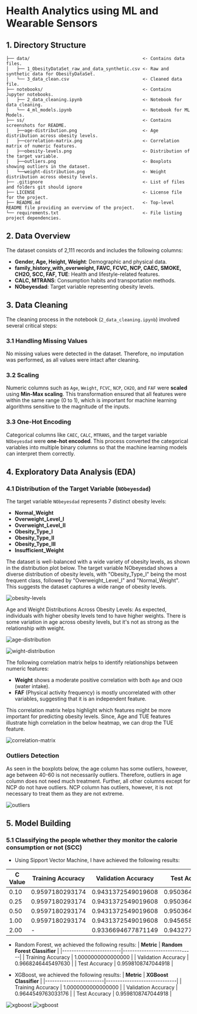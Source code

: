 # Health Analytics using ML and Wearable Sensors

## 1. Directory Structure
```
├── data/                                           <- Contains data files.
│   ├── 1_ObesityDataSet_raw_and_data_synthetic.csv <- Raw and synthetic data for ObesityDataSet.
│   └── 3_data_clean.csv                            <- Cleaned data file.
├── notebooks/                                      <- Contains Jupyter notebooks.
│   ├── 2_data_cleaning.ipynb                       <- Notebook for data cleaning.
│   └── 4_ml_models.ipynb                           <- Notebook for ML Models.
├── ss/                                             <- Contains screenshots for README.
|   ├──age-distribution.png                         <- Age distribution across obesity levels.
|   ├──correlation-matrix.png                       <- Correlation matrix of numeric features.
|   ├──obesity-levels.png                           <- Distribution of the target variable.
|   ├──outliers.png                                 <- Boxplots showing outliers in the dataset.
|   └──weight-distribution.png                      <- Weight distribution across obesity levels.
├── .gitignore                                      <- List of files and folders git should ignore
├── LICENSE                                         <- License file for the project.
├── README.md                                       <- Top-level README file providing an overview of the project.
└── requirements.txt                                <- File listing project dependencies.
```

## 2. Data Overview

The dataset consists of 2,111 records and includes the following columns:
- **Gender, Age, Height, Weight**: Demographic and physical data.
- **family_history_with_overweight, FAVC, FCVC, NCP, CAEC, SMOKE, CH2O, SCC, FAF, TUE**: Health and lifestyle-related features.
- **CALC, MTRANS**: Consumption habits and transportation methods.
- **NObeyesdad**: Target variable representing obesity levels.

## 3. Data Cleaning

The cleaning process in the notebook (`2_data_cleaning.ipynb`) involved several critical steps:

### 3.1 Handling Missing Values

No missing values were detected in the dataset. Therefore, no imputation was performed, as all values were intact after cleaning.

### 3.2 Scaling

Numeric columns such as `Age`, `Weight`, `FCVC`, `NCP`, `CH2O`, and `FAF` were **scaled** using **Min-Max scaling**. This transformation ensured that all features were within the same range (0 to 1), which is important for machine learning algorithms sensitive to the magnitude of the inputs.

### 3.3 One-Hot Encoding

Categorical columns like `CAEC`, `CALC`, `MTRANS`, and the target variable `NObeyesdad` were **one-hot encoded**. This process converted the categorical variables into multiple binary columns so that the machine learning models can interpret them correctly.

## 4. Exploratory Data Analysis (EDA)

### 4.1 Distribution of the Target Variable (`NObeyesdad`)

The target variable `NObeyesdad` represents 7 distinct obesity levels:
- **Normal_Weight**
- **Overweight_Level_I**
- **Overweight_Level_II**
- **Obesity_Type_I**
- **Obesity_Type_II**
- **Obesity_Type_III**
- **Insufficient_Weight**

The dataset is well-balanced with a wide variety of obesity levels, as shown in the distribution plot below. The target variable NObeyesdad shows a diverse distribution of obesity levels, with "Obesity_Type_I" being the most frequent class, followed by "Overweight_Level_I" and "Normal_Weight". This suggests the dataset captures a wide range of obesity levels.

![obesity-levels](ss/obesity-levels.png)

Age and Weight Distributions Across Obesity Levels: As expected, individuals with higher obesity levels tend to have higher weights. There is some variation in age across obesity levels, but it's not as strong as the relationship with weight.

![age-distribution](ss/age-distribution.png)

![wight-distribution](ss/weight-distribution.png)


The following correlation matrix helps to identify relationships between numeric features:

- **Weight** shows a moderate positive correlation with both `Age` and `CH2O` (water intake).
- **FAF** (Physical activity frequency) is mostly uncorrelated with other variables, suggesting that it is an independent feature.

This correlation matrix helps highlight which features might be more important for predicting obesity levels. Since, Age and TUE features illustrate high correlation in the below heatmap, we can drop the TUE feature.

![correlation-matrix](ss/correlation-matrix.png)

### Outliers Detection

As seen in the boxplots below, the age column has some outliers, however, age between 40-60 is not necessarily outliers. Therefore, outliers in age column does not need much treatment. Further, all other columns except for NCP do not have outliers. NCP column has outliers, however, it is not necessary to treat them as they are not extreme.

![outliers](ss/outliers.png)

## 5. Model Building

### 5.1 Classifying the people whether they monitor the calorie consumption or not (SCC)
- Using Sipport Vector Machine, I have achieved the following results:

| **C Value** | **Training Accuracy** | **Validation Accuracy**  |  **Test Accuracy**  |
|-------------|-----------------------|--------------------------|---------------------|
|    0.10     |     0.9597180293174   |     0.9431372549019608   |   0.9503641456582   |
|    0.25     |     0.9597180293174   |     0.9431372549019608   |   0.9503641456582   |
|    0.50     |     0.9597180293174   |     0.9431372549019608   |   0.9503641456582   |
|    1.00     |     0.9597180293174   |     0.9431372549019608   |   0.9456582633053   |
|    2.00     |     -                 |     0.9336694677871149   |   0.9432773109243   |


- Random Forest, we achieved the following results:
  | **Metric**              | **Random Forest Classifier** |
  |-------------------------|------------------------------|
  | Training Accuracy       | 1.0000000000000000           |
  | Validation Accuracy     | 0.9668246445497630           |
  | Test Accuracy           | 0.9598108747044918           |

- XGBoost, we achieved the following results:
  | **Metric**              | **XGBoost Classifier**       |
  |-------------------------|------------------------------|
  | Training Accuracy       | 1.0000000000000000           |
  | Validation Accuracy     | 0.9644549763033176           |
  | Test Accuracy           | 0.9598108747044918           |

![xgboost](ss/xgboost-loss.png)
![xgboost](ss/xgboost-error.png)




